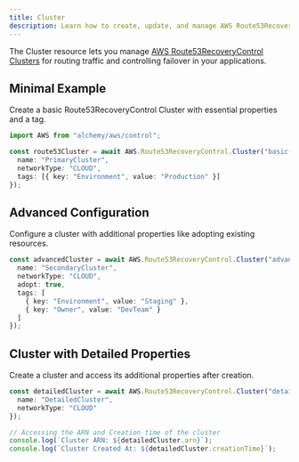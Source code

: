 ```yaml
---
title: Cluster
description: Learn how to create, update, and manage AWS Route53RecoveryControl Clusters using Alchemy Cloud Control.
---
```


The Cluster resource lets you manage [AWS Route53RecoveryControl Clusters](https://docs.aws.amazon.com/route53recoverycontrol/latest/userguide/) for routing traffic and controlling failover in your applications.

## Minimal Example

Create a basic Route53RecoveryControl Cluster with essential properties and a tag.

```ts
import AWS from "alchemy/aws/control";

const route53Cluster = await AWS.Route53RecoveryControl.Cluster("basic-cluster", {
  name: "PrimaryCluster",
  networkType: "CLOUD",
  tags: [{ key: "Environment", value: "Production" }]
});
```

## Advanced Configuration

Configure a cluster with additional properties like adopting existing resources.

```ts
const advancedCluster = await AWS.Route53RecoveryControl.Cluster("advanced-cluster", {
  name: "SecondaryCluster",
  networkType: "CLOUD",
  adopt: true,
  tags: [
    { key: "Environment", value: "Staging" },
    { key: "Owner", value: "DevTeam" }
  ]
});
```

## Cluster with Detailed Properties

Create a cluster and access its additional properties after creation.

```ts
const detailedCluster = await AWS.Route53RecoveryControl.Cluster("detailed-cluster", {
  name: "DetailedCluster",
  networkType: "CLOUD"
});

// Accessing the ARN and Creation time of the cluster
console.log(`Cluster ARN: ${detailedCluster.arn}`);
console.log(`Cluster Created At: ${detailedCluster.creationTime}`);
```